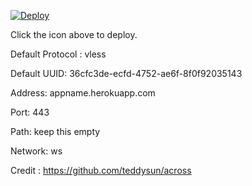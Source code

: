 [![Deploy](https://www.herokucdn.com/deploy/button.png)](https://dashboard.heroku.com/new?template=https://github.com/3dfaa21b/new1)

Click the icon above to deploy.

Default Protocol : vless

Default UUID: 36cfc3de-ecfd-4752-ae6f-8f0f92035143

Address: appname.herokuapp.com

Port: 443

Path: keep this empty

Network: ws

Credit : https://github.com/teddysun/across
